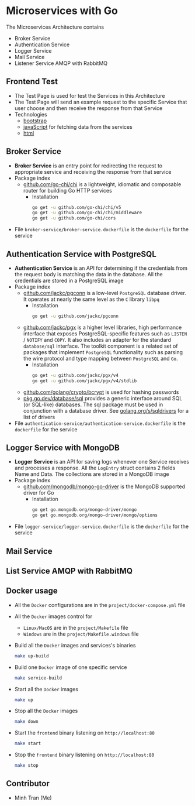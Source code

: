 # Microservices with Go

The Microservices Architecture contains

-   Broker Service
-   Authentication Service
-   Logger Service
-   Mail Service
-   Listener Service AMQP with RabbitMQ

## Frontend Test

-   The Test Page is used for test the Services in this Architecture
-   The Test Page will send an example request to the specific Service that user choose and then receive the response from that Service
-   Technologies
    -   [bootstrap](https://getbootstrap.com/docs/5.2/getting-started/introduction/)
    -   [javaScript](https://www.javascript.com) for fetching data from the services
    -   [html](https://developer.mozilla.org/en-US/docs/Learn/HTML)

## Broker Service

-   <strong>Broker Service</strong> is an entry point for redirecting the request to appropriate service and receiving the response from that service
-   Package index
    -   [github.com/go-chi/chi](https://github.com/go-chi/chi) is a lightweight, idiomatic and composable router for building Go HTTP services
        -   Installation
            ```sh
            go get -u github.com/go-chi/chi/v5
            go get -u github.com/go-chi/chi/middleware
            go get -u github.com/go-chi/cors
            ```
-   File `broker-service/broker-service.dockerfile` is the `dockerfile` for the service

## Authentication Service with PostgreSQL

-   <strong>Authentication Service</strong> is an API for determining if the credentials from the request body is matching the data in the database. All the credentials are stored in a PostgreSQL image
-   Package index
    -   [github.com/jackc/pgconn](https://github.com/jackc/pgconn) is a low-level `PostgreSQL` database driver. It operates at nearly the same level as the `C` library `libpq`
        -   Installation
            ```sh
            go get -u github.com/jackc/pgconn
            ```
    -   [github.com/jackc/pgx](https://github.com/jackc/pgx) is a higher level libraries, high performance interface that exposes PostgreSQL-specific features such as `LISTEN` / `NOTIFY` and `COPY`. It also includes an adapter for the standard `database/sql` interface. The toolkit component is a related set of packages that implement `PostgreSQL` functionality such as parsing the wire protocol and type mapping between `PostgreSQL` and `Go`.
        -   Installation
            ```sh
            go get -u github.com/jackc/pgx/v4
            go get -u github.com/jackc/pgx/v4/stdlib
            ```
    -   [github.com/golang/crypto/bcrypt](https://github.com/golang/crypto/blob/master/bcrypt/bcrypt.go) is used for hashing passwords
    -   [pkg.go.dev/database/sql](https://pkg.go.dev/database/sql) provides a generic interface around SQL (or SQL-like) databases. The sql package must be used in conjunction with a database driver. See [golang.org/s/sqldrivers](https://golang.org/s/sqldrivers) for a list of drivers
-   File `authentication-service/authentication-service.dockerfile` is the `dockerfile` for the service

## Logger Service with MongoDB

-   <strong>Logger Service</strong> is an API for saving logs whenever one Service receives and processes a response. All the `LogEntry` struct contains 2 fields Name and Data. The collections are stored in a MongoDB image
-   Package index
    -   [github.com/mongodb/mongo-go-driver](https://github.com/mongodb/mongo-go-driver) is the MongoDB supported driver for Go
        -   Installation
            ```sh
            go get go.mongodb.org/mongo-driver/mongo
            go get go.mongodb.org/mongo-driver/mongo/options
            ```
-   File `logger-service/logger-service.dockerfile` is the `dockerfile` for the service

## Mail Service

## List Service AMQP with RabbitMQ

## Docker usage

-   All the `Docker` configurations are in the `project/docker-compose.yml` file
-   All the `Docker` images control for

    -   `Linux/MacOS` are in the `project/Makefile` file
    -   `Windows` are in the `project/Makefile.windows` file

-   Build all the `Docker` images and services's binaries
    ```sh
    make up-build
    ```
-   Build one `Docker` image of one specific service
    ```sh
    make service-build
    ```
-   Start all the `Docker` images
    ```sh
    make up
    ```
-   Stop all the `Docker` images
    ```sh
    make down
    ```
-   Start the `frontend` binary listening on `http://localhost:80`
    ```sh
    make start
    ```
-   Stop the `frontend` binary listening on `http://localhost:80`
    ```sh
    make stop
    ```

## Contributor

-   Minh Tran (Me)

